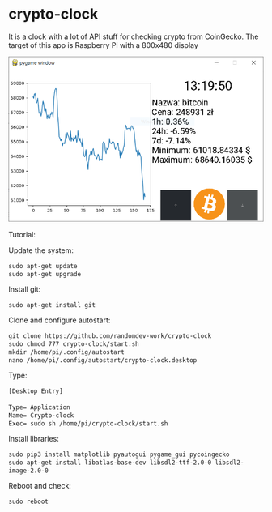 # crypto-clock
It is a clock with a lot of API stuff for checking crypto from CoinGecko.
The target of this app is Raspberry Pi with a 800x480 display

![This is an image](https://raw.githubusercontent.com/randomdev-work/crypto-clock/main/preview.PNG)

Tutorial:

Update the system:
```
sudo apt-get update
sudo apt-get upgrade
```
Install git:
```
sudo apt-get install git
```
Clone and configure autostart:
```
git clone https://github.com/randomdev-work/crypto-clock
sudo chmod 777 crypto-clock/start.sh
mkdir /home/pi/.config/autostart
nano /home/pi/.config/autostart/crypto-clock.desktop
```
Type:

```
[Desktop Entry]

Type= Application
Name= Crypto-clock
Exec= sudo sh /home/pi/crypto-clock/start.sh
```

Install libraries:
```
sudo pip3 install matplotlib pyautogui pygame_gui pycoingecko
sudo apt-get install libatlas-base-dev libsdl2-ttf-2.0-0 libsdl2-image-2.0-0
```
Reboot and check:
```
sudo reboot
```

